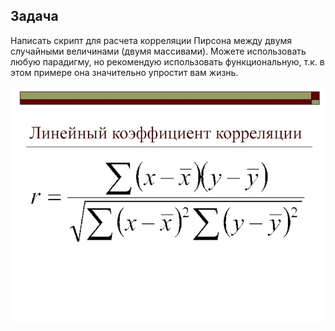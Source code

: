 ## Задача

Написать скрипт для расчета корреляции Пирсона между двумя случайными величинами (двумя массивами).
Можете использовать любую парадигму, но рекомендую использовать функциональную,
т.к. в этом примере она значительно упростит вам жизнь.

![Формула](pearson.jpg)
